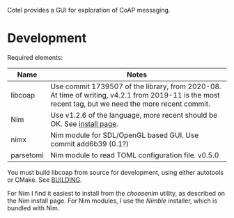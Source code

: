 Cotel provides a GUI for exploration of CoAP messaging.

# Development

Required elements:

|Name   |Notes
|-----------|---------|
|libcoap| Use commit 1739507 of the library, from 2020-08. At time of writing, v4.2.1 from 2019-11 is the most recent tag, but we need the more recent commit.|
|Nim    | Use v1.2.6 of the language, more recent should be OK. See [install page](https://nim-lang.org/install.html).|
|nimx   | Nim module for SDL/OpenGL based GUI. Use commit add6b39 (0.1?)|
|parsetoml| Nim module to read TOML configuration file. v0.5.0|

You must build libcoap from source for development, using either autotools or CMake. See [BUILDING](https://github.com/obgm/libcoap/blob/1739507a1eee6f8831ca7221adaa8d5413527b7f/BUILDING).

For Nim I find it easiest to install from the *choosenim* utility, as described on the Nim install page. For Nim modules, I use the *Nimble* installer, which is bundled with Nim.
